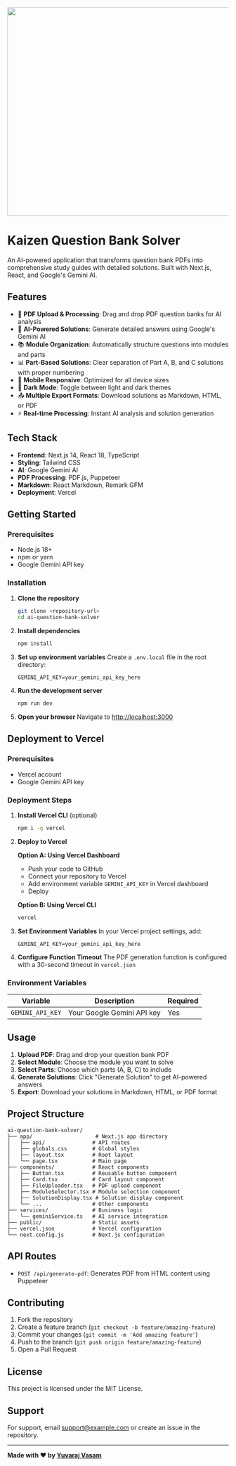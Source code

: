 <div align="center"><img width="1200" height="475" alt="GHBanner" src="https://github.com/user-attachments/assets/0aa67016-6eaf-458a-adb2-6e31a0763ed6" />
</div>

# Kaizen Question Bank Solver

An AI-powered application that transforms question bank PDFs into comprehensive study guides with detailed solutions. Built with Next.js, React, and Google's Gemini AI.

## Features

- 📄 **PDF Upload & Processing**: Drag and drop PDF question banks for AI analysis
- 🧠 **AI-Powered Solutions**: Generate detailed answers using Google's Gemini AI
- 📚 **Module Organization**: Automatically structure questions into modules and parts
- 📊 **Part-Based Solutions**: Clear separation of Part A, B, and C solutions with proper numbering
- 📱 **Mobile Responsive**: Optimized for all device sizes
- 🌙 **Dark Mode**: Toggle between light and dark themes
- 📤 **Multiple Export Formats**: Download solutions as Markdown, HTML, or PDF
- ⚡ **Real-time Processing**: Instant AI analysis and solution generation

## Tech Stack

- **Frontend**: Next.js 14, React 18, TypeScript
- **Styling**: Tailwind CSS
- **AI**: Google Gemini AI
- **PDF Processing**: PDF.js, Puppeteer
- **Markdown**: React Markdown, Remark GFM
- **Deployment**: Vercel

## Getting Started

### Prerequisites

- Node.js 18+ 
- npm or yarn
- Google Gemini API key

### Installation

1. **Clone the repository**
   ```bash
   git clone <repository-url>
   cd ai-question-bank-solver
   ```

2. **Install dependencies**
   ```bash
   npm install
   ```

3. **Set up environment variables**
   Create a `.env.local` file in the root directory:
   ```env
   GEMINI_API_KEY=your_gemini_api_key_here
   ```

4. **Run the development server**
   ```bash
   npm run dev
   ```

5. **Open your browser**
   Navigate to [http://localhost:3000](http://localhost:3000)

## Deployment to Vercel

### Prerequisites
- Vercel account
- Google Gemini API key

### Deployment Steps

1. **Install Vercel CLI** (optional)
   ```bash
   npm i -g vercel
   ```

2. **Deploy to Vercel**
   
   **Option A: Using Vercel Dashboard**
   - Push your code to GitHub
   - Connect your repository to Vercel
   - Add environment variable `GEMINI_API_KEY` in Vercel dashboard
   - Deploy

   **Option B: Using Vercel CLI**
   ```bash
   vercel
   ```

3. **Set Environment Variables**
   In your Vercel project settings, add:
   ```
   GEMINI_API_KEY=your_gemini_api_key_here
   ```

4. **Configure Function Timeout**
   The PDF generation function is configured with a 30-second timeout in `vercel.json`

### Environment Variables

| Variable | Description | Required |
|----------|-------------|----------|
| `GEMINI_API_KEY` | Your Google Gemini API key | Yes |

## Usage

1. **Upload PDF**: Drag and drop your question bank PDF
2. **Select Module**: Choose the module you want to solve
3. **Select Parts**: Choose which parts (A, B, C) to include
4. **Generate Solutions**: Click "Generate Solution" to get AI-powered answers
5. **Export**: Download your solutions in Markdown, HTML, or PDF format

## Project Structure

```
ai-question-bank-solver/
├── app/                    # Next.js app directory
│   ├── api/               # API routes
│   ├── globals.css        # Global styles
│   ├── layout.tsx         # Root layout
│   └── page.tsx           # Main page
├── components/            # React components
│   ├── Button.tsx         # Reusable button component
│   ├── Card.tsx           # Card layout component
│   ├── FileUploader.tsx   # PDF upload component
│   ├── ModuleSelector.tsx # Module selection component
│   ├── SolutionDisplay.tsx # Solution display component
│   └── ...                # Other components
├── services/              # Business logic
│   └── geminiService.ts   # AI service integration
├── public/                # Static assets
├── vercel.json            # Vercel configuration
└── next.config.js         # Next.js configuration
```

## API Routes

- `POST /api/generate-pdf`: Generates PDF from HTML content using Puppeteer

## Contributing

1. Fork the repository
2. Create a feature branch (`git checkout -b feature/amazing-feature`)
3. Commit your changes (`git commit -m 'Add amazing feature'`)
4. Push to the branch (`git push origin feature/amazing-feature`)
5. Open a Pull Request

## License

This project is licensed under the MIT License.

## Support

For support, email support@example.com or create an issue in the repository.

---

**Made with ❤️ by [Yuvaraj Vasam](https://www.linkedin.com/in/yuvarajvasam/)**
